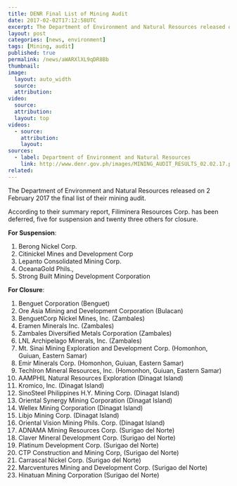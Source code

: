 ```yaml
---
title: DENR Final List of Mining Audit
date: 2017-02-02T17:12:58UTC
excerpt: The Department of Environment and Natural Resources released on 2 February 2017 the final list of their mining audit.
layout: post
categories: [news, environment]
tags: [Mining, audit]
published: true
permalink: /news/aWARXlXL9qDR8Bb
thumbnail:
image:
  layout: auto_width
  source: 
  attribution: 
video:
  source: 
  attribution: 
  layout: top
videos:
  - source: 
    attribution: 
    layout: 
sources:
  - label: Department of Environment and Natural Resources
    link: http://www.denr.gov.ph/images/MINING_AUDIT_RESULTS_02.02.17.pdf
related:
---
```


The Department of Environment and Natural Resources released on 2 February 2017 the final list of their mining audit.

According to their summary report, Filiminera Resources Corp. has been deferred, five for suspension and twenty three others for closure.

__For Suspension__:

1. Berong Nickel Corp.
2. Citinickel Mines and Development Corp
3. Lepanto Consolidated Mining Corp.
4. OceanaGold Phils.,
5. Strong Built Mining Development Corporation

__For Closure__:

1. Benguet Corporation (Benguet)
2. Ore Asia Mining and Development Corporation (Bulacan)
3. BenguetCorp Nickel Mines, Inc. (Zambales)
4. Eramen Minerals Inc. (Zambales)
5. Zambales Diversified Metals Corporation (Zambales)
6. LNL Archipelago Minerals, Inc. (Zambales)
7. Mt. Sinai Mining Exploration and Development Corp. (Homonhon, Guiuan, Eastern Samar)
8. Emir Minerals Corp. (Homonhon, Guiuan, Eastern Samar)
9. TechIron Mineral Resources, Inc. (Homonhon, Guiuan, Eastern Samar)
10. AAMPHIL Natural Resources Exploration (Dinagat Island)
11. Kromico, Inc. (Dinagat Island)
12. SinoSteel Philippines H.Y. Mining Corp. (Dinagat Island)
13. Oriental Synergy Mining Corporation (Dinagat Island)
14. Wellex Mining Corporation (Dinagat Island)
15. Libjo Mining Corp. (Dinagat Island)
16. Oriental Vision Mining Phils. Corp. (Dinagat Island)
17. ADNAMA Mining Resources Corp. (Surigao del Norte)
18. Claver Mineral Development Corp. (Surigao del Norte)
19. Platinum Development Corp. (Surigao del Norte)
20. CTP Construction and Mining Corp, (Surigao del Norte)
21. Carrascal Nickel Corp. (Surigao del Norte)
22. Marcventures Mining and Development Corp. (Surigao del Norte)
23. Hinatuan Mining Corporation (Surigao del Norte)
